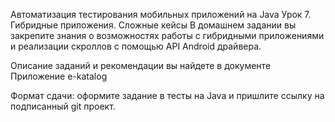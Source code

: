 Автоматизация тестирования мобильных приложений на Java
Урок 7. Гибридные приложения. Сложные кейсы
В домашнем задании вы закрепите знания о возможностях работы с гибридными приложениями и реализации скроллов с помощью API Android драйвера.

Описание заданий и рекомендации вы найдете в документе
Приложение e-katalog

Формат сдачи: оформите задание в тесты на Java и пришлите ссылку на подписанный git проект.
